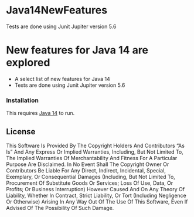 # Java14NewFeatures

Tests are done using Junit Jupiter version 5.6

# New features for Java 14 are explored

  - A select list of new features for Java 14
  - Tests are done using Junit Jupiter version 5.6

### Installation

This requires [Java 14](https://adoptopenjdk.net/releases.html?variant=openjdk14&jvmVariant=hotspot) to run.

License
----

This Software Is Provided By The Copyright Holders And Contributors “As Is” And Any Express Or Implied Warranties, Including, But Not Limited To, The Implied Warranties Of Merchantability And Fitness For A Particular Purpose Are Disclaimed. In No Event Shall The Copyright Owner Or Contributors Be Liable For Any Direct, Indirect, Incidental, Special, Exemplary, Or Consequential Damages (Including, But Not Limited To, Procurement Of Substitute Goods Or Services; Loss Of Use, Data, Or Profits; Or Business Interruption) However Caused And On Any Theory Of Liability, Whether In Contract, Strict Liability, Or Tort (Including Negligence Or Otherwise) Arising In Any Way Out Of The Use Of This Software, Even If Advised Of The Possibility Of Such Damage.

